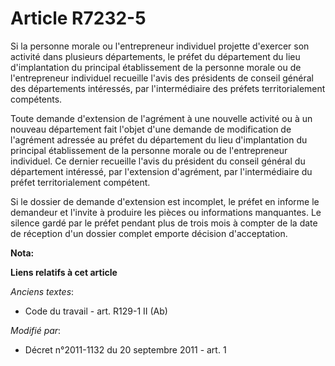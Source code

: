 # Article R7232-5

Si la personne morale ou l'entrepreneur individuel projette d'exercer son activité dans plusieurs départements, le préfet du
département du lieu d'implantation du principal établissement de la personne morale ou de l'entrepreneur individuel recueille
l'avis des présidents de conseil général des départements intéressés, par l'intermédiaire des préfets territorialement
compétents.

Toute demande d'extension de l'agrément à une nouvelle activité ou à un nouveau département fait l'objet d'une demande de
modification de l'agrément adressée au préfet du département du lieu d'implantation du principal établissement de la personne
morale ou de l'entrepreneur individuel. Ce dernier recueille l'avis du président du conseil général du département intéressé,
par l'extension d'agrément, par l'intermédiaire du préfet territorialement compétent.

Si le dossier de demande d'extension est incomplet, le préfet en informe le demandeur et l'invite à produire les pièces ou
informations manquantes. Le silence gardé par le préfet pendant plus de trois mois à compter de la date de réception d'un
dossier complet emporte décision d'acceptation.

**Nota:**



**Liens relatifs à cet article**

_Anciens textes_:

  - Code du travail - art. R129-1 II (Ab)

_Modifié par_:

  - Décret n°2011-1132 du 20 septembre 2011 - art. 1
